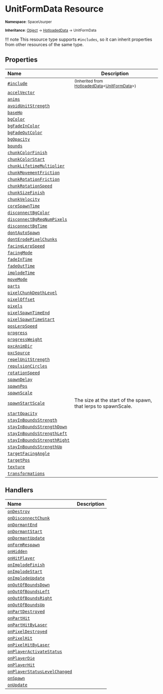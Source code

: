 # UnitFormData Resource

<small>**Namespace**: SpaceUsurper</small>

<small>**Inheritance**: [Object](https://docs.microsoft.com/en-us/dotnet/api/system.object?view=netframework-4.5) → [HotloadedData](HotloadedData.md) → UnitFormData</small>

!!! note
    This resource type supports `#includes`, so it can inherit properties
    from other resources of the same type.
## Properties

<div markdown="1" class="member-table">

| Name | Description |
| :--- | ----------- |
| [`#include`](HotloadedData-1/Include.md) | <small>(Inherited from [HotloadedData](HotloadedData-1.md)&lt;[UnitFormData](UnitFormData.md)&gt;)</small> | 
| [`accelVector`](UnitFormData/AccelVectorFunc.md) |  | 
| [`anims`](UnitFormData/Anims.md) |  | 
| [`avoidUnitStrength`](UnitFormData/AvoidUnitStrength.md) |  | 
| [`baseHp`](UnitFormData/BaseHp.md) |  | 
| [`bgColor`](UnitFormData/BgColor.md) |  | 
| [`bgFadeInColor`](UnitFormData/BgFadeInColor.md) |  | 
| [`bgFadeOutColor`](UnitFormData/BgFadeOutColor.md) |  | 
| [`bgOpacity`](UnitFormData/BgOpacity.md) |  | 
| [`bounds`](UnitFormData/Bounds.md) |  | 
| [`chunkColorFinish`](UnitFormData/ChunkColorFinish.md) |  | 
| [`chunkColorStart`](UnitFormData/ChunkColorStart.md) |  | 
| [`chunkLifetimeMultiplier`](UnitFormData/ChunkLifetimeMultiplier.md) |  | 
| [`chunkMovementFriction`](UnitFormData/ChunkMovementFriction.md) |  | 
| [`chunkRotationFriction`](UnitFormData/ChunkRotationFriction.md) |  | 
| [`chunkRotationSpeed`](UnitFormData/ChunkRotationSpeed.md) |  | 
| [`chunkSizeFinish`](UnitFormData/ChunkSizeFinish.md) |  | 
| [`chunkVelocity`](UnitFormData/ChunkVelocity.md) |  | 
| [`coreSpawnTime`](UnitFormData/CoreSpawnTime.md) |  | 
| [`disconnectBgColor`](UnitFormData/DisconnectBgColor.md) |  | 
| [`disconnectBgReqNumPixels`](UnitFormData/DisconnectBgReqNumPixels.md) |  | 
| [`disconnectBgTime`](UnitFormData/DisconnectBgTime.md) |  | 
| [`dontAutoSpawn`](UnitFormData/DontAutoSpawn.md) |  | 
| [`dontErodePixelChunks`](UnitFormData/DontErodePixelChunks.md) |  | 
| [`facingLerpSpeed`](UnitFormData/FacingSpeedFunc.md) |  | 
| [`facingMode`](UnitFormData/FacingModeFunc.md) |  | 
| [`fadeInTime`](UnitFormData/FadeInTime.md) |  | 
| [`fadeOutTime`](UnitFormData/FadeOutTime.md) |  | 
| [`implodeTime`](UnitFormData/ImplodeTime.md) |  | 
| [`moveMode`](UnitFormData/MovementModeFunc.md) |  | 
| [`parts`](UnitFormData/Parts.md) |  | 
| [`pixelChunkDepthLevel`](UnitFormData/PixelChunkDepthLevel.md) |  | 
| [`pixelOffset`](UnitFormData/PixelOffset.md) |  | 
| [`pixels`](UnitFormData/Pixels.md) |  | 
| [`pixelSpawnTimeEnd`](UnitFormData/PixelSpawnTimeEnd.md) |  | 
| [`pixelSpawnTimeStart`](UnitFormData/PixelSpawnTimeStart.md) |  | 
| [`posLerpSpeed`](UnitFormData/PosLerpPercentFunc.md) |  | 
| [`progress`](UnitFormData/Progress.md) |  | 
| [`progressWeight`](UnitFormData/ProgressWeight.md) |  | 
| [`pxcAnimDir`](UnitFormData/PxcAnimDir.md) |  | 
| [`pxcSource`](UnitFormData/PxcSource.md) |  | 
| [`repelUnitStrength`](UnitFormData/RepelUnitStrength.md) |  | 
| [`repulsionCircles`](UnitFormData/RepulsionCircles.md) |  | 
| [`rotationSpeed`](UnitFormData/RotationSpeedFunc.md) |  | 
| [`spawnDelay`](UnitFormData/SpawnDelay.md) |  | 
| [`spawnPos`](UnitFormData/SpawnPos.md) |  | 
| [`spawnScale`](UnitFormData/SpawnScale.md) |  | 
| [`spawnStartScale`](UnitFormData/SpawnStartScale.md) | The size at the start of the spawn, that lerps to spawnScale. | 
| [`startOpacity`](UnitFormData/StartOpacity.md) |  | 
| [`stayInBoundsStrength`](UnitFormData/StayInBoundsStrength.md) |  | 
| [`stayInBoundsStrengthDown`](UnitFormData/StayInBoundsStrengthDown.md) |  | 
| [`stayInBoundsStrengthLeft`](UnitFormData/StayInBoundsStrengthLeft.md) |  | 
| [`stayInBoundsStrengthRight`](UnitFormData/StayInBoundsStrengthRight.md) |  | 
| [`stayInBoundsStrengthUp`](UnitFormData/StayInBoundsStrengthUp.md) |  | 
| [`targetFacingAngle`](UnitFormData/TargetFacingAngleFunc.md) |  | 
| [`targetPos`](UnitFormData/TargetPosFunc.md) |  | 
| [`texture`](UnitFormData/UnitTexture.md) |  | 
| [`transformations`](UnitFormData/Transformations.md) |  | 

</div>

## Handlers

<div markdown="1" class="member-table">

| Name | Description |
| :--- | ----------- |
| [`onDestroy`](UnitFormData/OnDestroy.md) |  | 
| [`onDisconnectChunk`](UnitFormData/OnDisconnectChunk.md) |  | 
| [`onDormantEnd`](UnitFormData/OnDormantEnd.md) |  | 
| [`onDormantStart`](UnitFormData/OnDormantStart.md) |  | 
| [`onDormantUpdate`](UnitFormData/OnDormantUpdate.md) |  | 
| [`onFormRespawn`](UnitFormData/OnFormRespawn.md) |  | 
| [`onHidden`](UnitFormData/OnHidden.md) |  | 
| [`onHitPlayer`](UnitFormData/OnHitPlayer.md) |  | 
| [`onImplodeFinish`](UnitFormData/OnImplodeFinish.md) |  | 
| [`onImplodeStart`](UnitFormData/OnImplodeStart.md) |  | 
| [`onImplodeUpdate`](UnitFormData/OnImplodeUpdate.md) |  | 
| [`onOutOfBoundsDown`](UnitFormData/OnOutOfBoundsDown.md) |  | 
| [`onOutOfBoundsLeft`](UnitFormData/OnOutOfBoundsLeft.md) |  | 
| [`onOutOfBoundsRight`](UnitFormData/OnOutOfBoundsRight.md) |  | 
| [`onOutOfBoundsUp`](UnitFormData/OnOutOfBoundsUp.md) |  | 
| [`onPartDestroyed`](UnitFormData/OnPartDestroyed.md) |  | 
| [`onPartHit`](UnitFormData/OnPartHit.md) |  | 
| [`onPartHitByLaser`](UnitFormData/OnPartHitByLaser.md) |  | 
| [`onPixelDestroyed`](UnitFormData/OnPixelDestroyed.md) |  | 
| [`onPixelHit`](UnitFormData/OnPixelHit.md) |  | 
| [`onPixelHitByLaser`](UnitFormData/OnPixelHitByLaser.md) |  | 
| [`onPlayerActivateStatus`](UnitFormData/OnPlayerActivateStatus.md) |  | 
| [`onPlayerDie`](UnitFormData/OnPlayerDie.md) |  | 
| [`onPlayerHit`](UnitFormData/OnPlayerHit.md) |  | 
| [`onPlayerStatusLevelChanged`](UnitFormData/OnPlayerStatusLevelChanged.md) |  | 
| [`onSpawn`](UnitFormData/OnSpawn.md) |  | 
| [`onUpdate`](UnitFormData/OnFixedUpdate.md) |  | 

</div>

